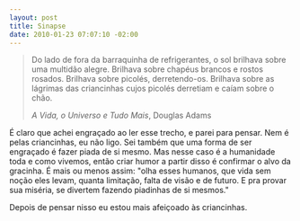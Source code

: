 ```yaml
--- 
layout: post
title: Sinapse
date: 2010-01-23 07:07:10 -02:00
---
```


> Do lado de fora da barraquinha de refrigerantes, o sol brilhava sobre uma
> multidão alegre. Brilhava sobre chapéus brancos e rostos rosados. Brilhava
> sobre picolés, derretendo-os. Brilhava sobre as lágrimas das criancinhas
> cujos picolés derretiam e caíam sobre o chão.
>
> <footer>
>   <cite>A Vida, o Universo e Tudo Mais</cite>, Douglas Adams
> </footer>

É claro que achei engraçado ao ler esse trecho, e parei para pensar. Nem é
pelas criancinhas, eu não ligo. Sei também que uma forma de ser engraçado é
fazer piada de si mesmo. Mas nesse caso é a humanidade toda e como vivemos,
então criar humor a partir disso é confirmar o alvo da gracinha. É mais ou
menos assim: "olha esses humanos, que vida sem noção eles levam, quanta
limitação, falta de visão e de futuro. E pra provar sua miséria, se divertem
fazendo piadinhas de si mesmos."

Depois de pensar nisso eu estou mais afeiçoado às criancinhas.
